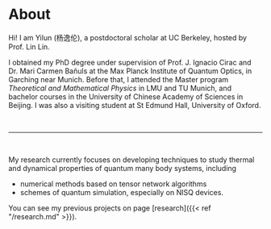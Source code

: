 &nbsp;
<div style="max-width: 800px"> 

# About

Hi! I am Yilun (杨逸伦), a postdoctoral scholar at UC Berkeley, hosted by Prof. Lin Lin. 

I obtained my PhD degree under supervision of Prof. J. Ignacio Cirac and Dr. Mari Carmen Bañuls at the Max Planck Institute of Quantum Optics, in Garching near Munich. Before that, I attended the Master program *Theoretical and Mathematical Physics* in LMU and TU Munich, and bachelor courses in the University of Chinese Academy of Sciences in Beijing. I was also a visiting student at St Edmund Hall, University of Oxford.


<br>

---

<br>

My research currently focuses on developing techniques to study thermal and dynamical properties of quantum many body systems, including 

- numerical methods based on tensor network algorithms 
- schemes of quantum simulation, especially on NISQ devices. 

You can see my previous projects on page [research]({{< ref "/research.md" >}}).

</div>
